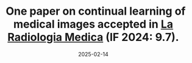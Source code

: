 ---
title: >-
    <i class="fas fa-book-open text-muted" style="font-size: 0.9em; margin-right: 0.5em;"></i> One paper on continual learning of medical images accepted in <a href="https://link.springer.com/journal/11547" target="_blank">La Radiologia Medica</a> (IF 2024: 9.7).
date: 2025-02-14
---